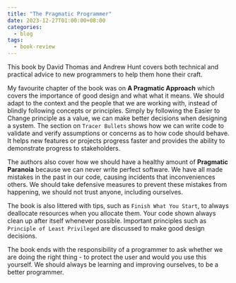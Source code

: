 ```yaml
---
title: "The Pragmatic Programmer"
date: 2023-12-27T01:00:00+08:00
categories:
  - blog
tags:
  - book-review
---
```


This book by David Thomas and Andrew Hunt covers both technical and practical advice to new programmers to help them hone their craft.

My favourite chapter of the book was on **A Pragmatic Approach** which covers the importance of good design and what what it means. We should adapt to the context and the people that we are working with, instead of blindly following concepts or principles. Simply by following the Easier to Change principle as a value, we can make better decisions when designing a system. The section on `Tracer Bullets` shows how we can write code to validate and verify assumptions or concerns as to how code should behave. It helps new features or projects progress faster and provides the ability to demonstrate progress to stakeholders.

The authors also cover how we should have a healthy amount of **Pragmatic Paranoia** because we can never write perfect software. We have all made mistakes in the past in our code, causing incidents that inconveniences others. We should take defensive measures to prevent these mistakes from happening, we should not trust anyone, including ourselves.

The book is also littered with tips, such as `Finish What You Start`, to always deallocate resources when you allocate them. Your code shown always clean up after itself whenever possible. Important principles such as `Principle of Least Privileged` are discussed to make good design decisions.

The book ends with the responsibility of a programmer to ask whether we are doing the right thing - to protect the user and would you use this yourself. We should always be learning and improving ourselves, to be a better programmer.
